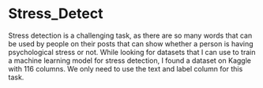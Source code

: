 # Stress_Detect
Stress detection is a challenging task, as there are so many words that can be used by people on their posts that can show whether a person is having psychological stress or not. While looking for datasets that I can use to train a machine learning model for stress detection, I found a dataset on Kaggle with 116 columns. We only need to use the text and label column for this task.
